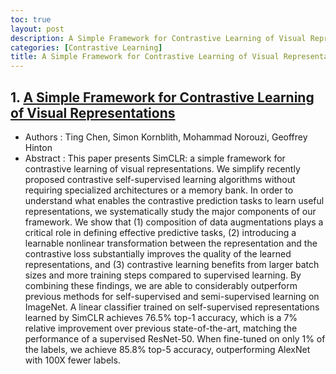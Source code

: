 ```yaml
---
toc: true
layout: post
description: A Simple Framework for Contrastive Learning of Visual Representations
categories: [Contrastive Learning]
title: A Simple Framework for Contrastive Learning of Visual Representations
---
```


## 1. [A Simple Framework for Contrastive Learning of Visual Representations](https://arxiv.org/abs/2002.05709)
 - Authors : Ting Chen, Simon Kornblith, Mohammad Norouzi, Geoffrey Hinton
 - Abstract : This paper presents SimCLR: a simple framework for contrastive learning of visual representations. We simplify recently proposed contrastive self-supervised learning algorithms without requiring specialized architectures or a memory bank. In order to understand what enables the contrastive prediction tasks to learn useful representations, we systematically study the major components of our framework. We show that (1) composition of data augmentations plays a critical role in defining effective predictive tasks, (2) introducing a learnable nonlinear transformation between the representation and the contrastive loss substantially improves the quality of the learned representations, and (3) contrastive learning benefits from larger batch sizes and more training steps compared to supervised learning. By combining these findings, we are able to considerably outperform previous methods for self-supervised and semi-supervised learning on ImageNet. A linear classifier trained on self-supervised representations learned by SimCLR achieves 76.5% top-1 accuracy, which is a 7% relative improvement over previous state-of-the-art, matching the performance of a supervised ResNet-50. When fine-tuned on only 1% of the labels, we achieve 85.8% top-5 accuracy, outperforming AlexNet with 100X fewer labels.
